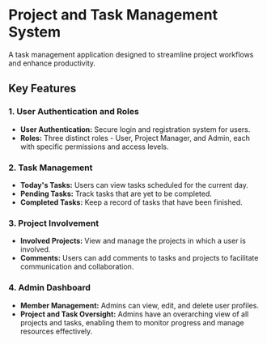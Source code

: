 # Project and Task Management System

A task management application designed to streamline project workflows and enhance productivity.

## Key Features

### 1. User Authentication and Roles
- **User Authentication:** Secure login and registration system for users.
- **Roles:** Three distinct roles - User, Project Manager, and Admin, each with specific permissions and access levels.

### 2. Task Management
- **Today's Tasks:** Users can view tasks scheduled for the current day.
- **Pending Tasks:** Track tasks that are yet to be completed.
- **Completed Tasks:** Keep a record of tasks that have been finished.

### 3. Project Involvement
- **Involved Projects:** View and manage the projects in which a user is involved.
- **Comments:** Users can add comments to tasks and projects to facilitate communication and collaboration.

### 4. Admin Dashboard
- **Member Management:** Admins can view, edit, and delete user profiles.
- **Project and Task Oversight:** Admins have an overarching view of all projects and tasks, enabling them to monitor progress and manage resources effectively.

